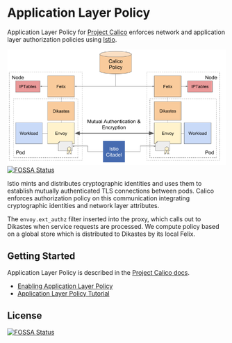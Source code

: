 # Application Layer Policy

Application Layer Policy for [Project Calico][calico] enforces network and
application layer authorization policies using [Istio].

![arch](https://github.com/projectcalico/app-policy/raw/master/docs/arch.png)
[![FOSSA Status](https://app.fossa.io/api/projects/git%2Bgithub.com%2Flmm%2Fapp-policy.svg?type=shield)](https://app.fossa.io/projects/git%2Bgithub.com%2Flmm%2Fapp-policy?ref=badge_shield)

Istio mints and distributes cryptographic identities and uses them to establish mutually authenticated TLS connections
between pods.  Calico enforces authorization policy on this communication integrating cryptographic identities and 
network layer attributes.

The `envoy.ext_authz` filter inserted into the proxy, which calls out to Dikastes when service requests are
processed.  We compute policy based on a global store which is distributed to Dikastes by its local Felix.
 
## Getting Started

Application Layer Policy is described in the [Project Calico docs][docs].

 - [Enabling Application Layer Policy](https://docs.projectcalico.org/master/getting-started/kubernetes/installation/app-layer-policy)
 - [Application Layer Policy Tutorial](https://docs.projectcalico.org/latest/security/app-layer-policy/)
 
 
 [calico]: https://projectcalico.org
 [istio]: https://istio.io
 [docs]: https://docs.projectcalico.org/latest
 


## License
[![FOSSA Status](https://app.fossa.io/api/projects/git%2Bgithub.com%2Flmm%2Fapp-policy.svg?type=large)](https://app.fossa.io/projects/git%2Bgithub.com%2Flmm%2Fapp-policy?ref=badge_large)